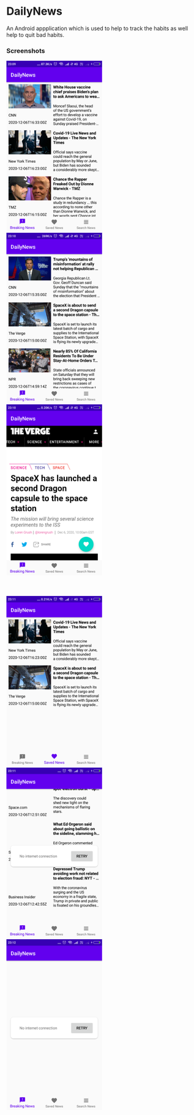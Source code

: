 # DailyNews
An Android appplication which is used to help to track the habits as well help to quit bad habits.


<h3>Screenshots</h3>

<div class="row">
      <img src="https://github.com/sanjay45/DailyNews/blob/master/Screenshots/NewsList1.png" width="250"><br>
      <img src="https://github.com/sanjay45/DailyNews/blob/master/Screenshots/NewsList2.png" width="250"><br>     
      <img src="https://github.com/sanjay45/DailyNews/blob/master/Screenshots/Webview.png" width="250">
</div>
<br>
<br>
<br>
<div class="row">
      <img src="https://github.com/sanjay45/DailyNews/blob/master/Screenshots/SavedNews.png" width="250"><br>
      <img src="https://github.com/sanjay45/DailyNews/blob/master/Screenshots/NoInternetConnection.png" width="250"><br>
      <img src="https://github.com/sanjay45/DailyNews/blob/master/Screenshots/NoInternetConnection1.png" width="250">
</div>


